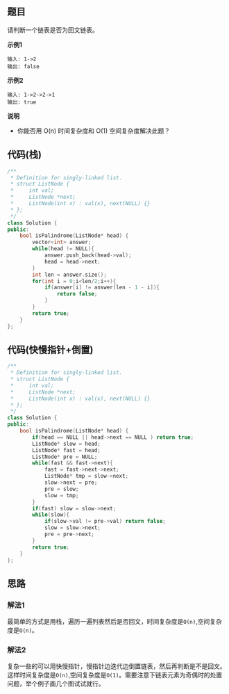 ## 题目
请判断一个链表是否为回文链表。

**示例1**
```
输入: 1->2
输出: false
```

**示例2**
```
输入: 1->2->2->1
输出: true
```

**说明**
* 你能否用 O(n) 时间复杂度和 O(1) 空间复杂度解决此题？

## 代码(栈)
```C++
/**
 * Definition for singly-linked list.
 * struct ListNode {
 *     int val;
 *     ListNode *next;
 *     ListNode(int x) : val(x), next(NULL) {}
 * };
 */
class Solution {
public:
    bool isPalindrome(ListNode* head) {
        vector<int> answer;
        while(head != NULL){
            answer.push_back(head->val);
            head = head->next;
        }
        int len = answer.size();
        for(int i = 0;i<len/2;i++){
            if(answer[i] != answer[len - 1 - i]){
                return false;
            }
        }
        return true;
    }
};
```

## 代码(快慢指针+倒置)
```C++
/**
 * Definition for singly-linked list.
 * struct ListNode {
 *     int val;
 *     ListNode *next;
 *     ListNode(int x) : val(x), next(NULL) {}
 * };
 */
class Solution {
public:
    bool isPalindrome(ListNode* head) {
        if(head == NULL || head->next == NULL ) return true;
        ListNode* slow = head;
        ListNode* fast = head;
        ListNode* pre = NULL;
        while(fast && fast->next){
            fast = fast->next->next;
            ListNode* tmp = slow->next;
            slow->next = pre;
            pre = slow;
            slow = tmp;
        }
        if(fast) slow = slow->next;
        while(slow){
            if(slow->val != pre->val) return false;
            slow = slow->next;
            pre = pre->next;
        }
        return true;
    }
};
```

## 思路

### 解法1
最简单的方式是用栈，遍历一遍列表然后是否回文，时间复杂度是`O(n)`,空间复杂度是`O(n)`。

### 解法2
复杂一些的可以用快慢指针，慢指针边迭代边倒置链表，然后再判断是不是回文。这样时间复杂度是`O(n)`,空间复杂度是`O(1)`。需要注意下链表元素为奇偶时的处置问题，举个例子画几个图试试就行。

